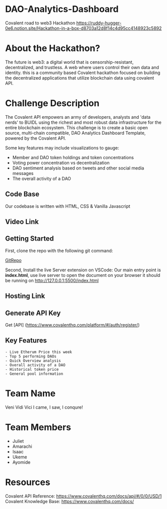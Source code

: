 # DAO-Analytics-Dashboard
Covalent road to web3 Hackathon
https://ruddy-hugger-0e6.notion.site/Hackathon-in-a-box-d8703a12d8f14c4d95cc4148923c5892

# About the Hackathon?
The future is web3: a digital world that is censorship-resistant, decentralized, and trustless. A web where users control their own data and identity. this is a community based Covalent hackathon focused on building the decentralized applications that utilize blockchain data using covalent API.

# Challenge Description
The Covalent API empowers an army of developers, analysts and 'data nerds' to BUIDL using the richest and most robust data infrastructure for the entire blockchain ecosystem. This challenge is to create a basic open source, multi-chain compatible, DAO Analytics Dashboard Template, powered by the Covalent API.

Some key features may include visualizations to gauge:

- Member and DAO token holdings and token concentrations
- Voting power concentration vs decentralization
- DAO sentiment analysis based on tweets and other social media messages
- The overall activity of a DAO

## Code Base
Our codebase is written with HTML, CSS & Vanilla Javascript

## Video Link

## Getting Started
First, clone the repo with the following git command:

[GitRepo](https://github.com/UkemeSkywalker/DAO-Analytics-Dashboard.git)

Second, Install the live Server extension on VSCode:
Our main entry point is **index.html**, use live server to open the document on your browser
it should be running on http://127.0.0.1:5500/index.html

## Hosting Link

## Generate API Key
Get [API] (https://www.covalenthq.com/platform/#/auth/register/)

## Key Features
    - Live Etherum Price this week
    - Top 5 performing DAOs
    - Quick Overview analysis
    - Overall activity of a DAO
    - Historical token price 
    - General pool information

# Team Name
Veni Vidi Vici
I came, I saw, I conqure!

# Team Members

- Juliet
- Amarachi
- Isaac
- Ukeme
- Ayomide

# Resources
Covalent API Reference: https://www.covalenthq.com/docs/api/#/0/0/USD/1
Covalent Knowledge Base: https://www.covalenthq.com/docs/